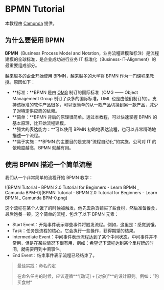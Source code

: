 # BPMN Tutorial

本教程由 [Camunda](https://camunda.com/bpmn/) 提供。



## 为什么要使用 BPMN

**BPMN**（Business Process Model and Notation，业务流程建模和标注）是流程建模的全球标准，是企业成功进行业务 IT 标准化（Business-IT-Alignment）的最重要组成部分。

越来越多的企业开始使用 BPMN，越来越多的大学将 BPMN 作为一门课程来教授。原因如下：

- **标准：**BPMN 是由 [OMG](https://www.omg.org) 制订的国际标准（OMG —— Object Management Group 制订了众多的国际标准，UML 也是由他们制订的）。支持该标准的软件产品很多，可以很简单的从一款产品切换到另一款产品，减少了对特定供应商的依赖。
- **简单：**BPMN 背后的原理很简单。透过本教程，可以快速掌握 BPMN 的基本原理，比开始流程建模。
- **强大的表达能力：**可以使用 BPMN 初略地表达流程，也可以非常精确地描述一个流程。
- **易于实施：**BPMN 的主要目的是支持“流程自动化”的实施。公司对 IT 的依赖度越高，BPMN 就越有用。



## 使用 BPMN 描述一个简单流程

我们从一个非常简单的流程开始 BPMN 教学：

![BPMN Tutorial - BPMN 2.0 Tutorial for Beginners - Learn BPMN _ Camunda BPM-0](BPMN Tutorial - BPMN 2.0 Tutorial for Beginners - Learn BPMN _ Camunda BPM-0.png)

这个流程在某个人饿了的时候被触发，他先去杂货铺买了些食材，然后准备餐食，最后饱餐一顿。这个简单的流程，包含了以下 BPMN 元素：

- Start Event：开始事件表示哪些事件将触发流程。例如，这里是：感觉到饿。
- Task：任务是流程的核心。它会执行一些操作，获得期望的结果。
- Intermediate Event：中间事件表示流程达到了某个中间状态。中间事件并不常用，但是在某些情况下很有用，例如：希望记下流程达到某个里程碑的时间，就需要用到中间事件。
- End Event：结束事件表示流程已经结束了。

> 最佳实践：命名约定
>
> 在命名任务的时候，应该遵循**“[动词] + [对象]"**的设计原则。例如：”购买食材“

